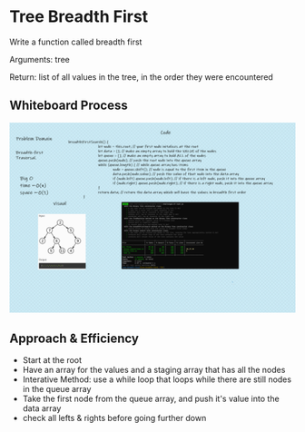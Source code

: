 # Tree Breadth First

<!-- Description of the challenge -->

Write a function called breadth first

Arguments: tree

Return: list of all values in the tree, in the order they were encountered

## Whiteboard Process

<!-- Embedded whiteboard image -->

![Tree Breadth First](./treebreadthfirst.png)

## Approach & Efficiency

<!-- What approach did you take? Discuss Why. What is the Big O space/time for this approach? -->

- Start at the root
- Have an array for the values and a staging array that has all the nodes
- Interative Method: use a while loop that loops while there are still nodes in the queue array
- Take the first node from the queue array, and push it's value into the data array
- check all lefts & rights before going further down

